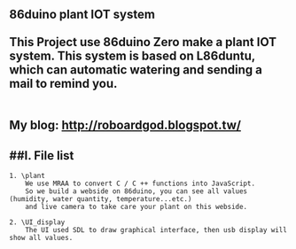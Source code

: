 **86duino plant IOT system**<br>
<br>
This Project use 86duino Zero make a plant IOT system.
This system is based on L86duntu, which can automatic watering and sending a mail to remind you.
<br>
<br>
<br>
My blog: http://roboardgod.blogspot.tw/
<br>
-------------
##I. File list
-------------
	1. \plant
		We use MRAA to convert C / C ++ functions into JavaScript.
		So we build a webside on 86duino, you can see all values (humidity, water quantity, temperature...etc.)
		and live camera to take care your plant on this webside.
		
	2. \UI_display
		The UI used SDL to draw graphical interface, then usb display will show all values.
		
<br>
<br>
<br>